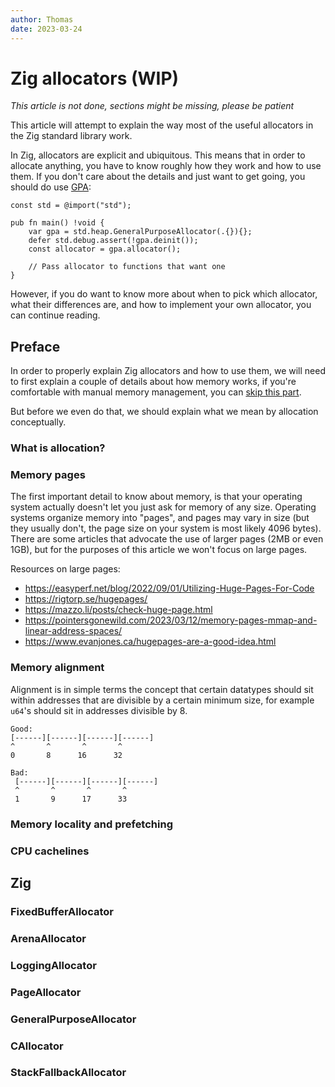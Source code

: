 ```yaml
---
author: Thomas
date: 2023-03-24
---
```


# Zig allocators (WIP)

_This article is not done, sections might be missing, please be patient_

This article will attempt to explain the way most of the useful allocators in
the Zig standard library work.

In Zig, allocators are explicit and ubiquitous. This means that in order to
allocate anything, you have to know roughly how they work and how to use them.
If you don't care about the details and just want to get going, you should do
use [GPA](#generalpurposeallocator):

```zig
const std = @import("std");

pub fn main() !void {
	var gpa = std.heap.GeneralPurposeAllocator(.{}){};
	defer std.debug.assert(!gpa.deinit());
	const allocator = gpa.allocator();

	// Pass allocator to functions that want one
}
```

However, if you do want to know more about when to pick which allocator, what
their differences are, and how to implement your own allocator, you can continue
reading.

## Preface

In order to properly explain Zig allocators and how to use them, we will need to
first explain a couple of details about how memory works, if you're comfortable
with manual memory management, you can [skip this part](#zig).

But before we even do that, we should explain what we mean by allocation
conceptually.

### What is allocation?

### Memory pages

The first important detail to know about memory, is that your operating system
actually doesn't let you just ask for memory of any size. Operating systems
organize memory into "pages", and pages may vary in size (but they usually
don't, the page size on your system is most likely 4096 bytes). There are some
articles that advocate the use of larger pages (2MB or even 1GB), but for the
purposes of this article we won't focus on large pages.

Resources on large pages:

- https://easyperf.net/blog/2022/09/01/Utilizing-Huge-Pages-For-Code
- https://rigtorp.se/hugepages/
- https://mazzo.li/posts/check-huge-page.html
- https://pointersgonewild.com/2023/03/12/memory-pages-mmap-and-linear-address-spaces/
- https://www.evanjones.ca/hugepages-are-a-good-idea.html

### Memory alignment

Alignment is in simple terms the concept that certain datatypes should sit
within addresses that are divisible by a certain minimum size, for example
`u64`'s should sit in addresses divisible by 8.

```
Good:
[------][------][------][------]
^       ^       ^       ^
0       8      16      32

Bad:
 [------][------][------][------]
 ^       ^       ^       ^
 1       9      17      33
```

### Memory locality and prefetching

### CPU cachelines

## Zig

### FixedBufferAllocator

### ArenaAllocator

### LoggingAllocator

### PageAllocator

### GeneralPurposeAllocator

### CAllocator

### StackFallbackAllocator

